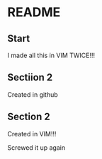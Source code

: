 # README

## Start

I made all this in VIM TWICE!!!

## Sectiion 2

Created in github

## Section 2

Created in VIM!!!

Screwed it up again
